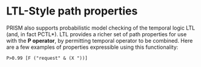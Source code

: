 # LTL-Style path properties

PRISM also supports probabilistic model checking of the temporal logic LTL (and, in fact PCTL*). LTL provides a richer set of path properties for use with the **P operator**, by permitting temporal operator to be combined. Here are a few examples of properties expressible using this functionality:


```
P>0.99 [F ("request" & (X "))]
```